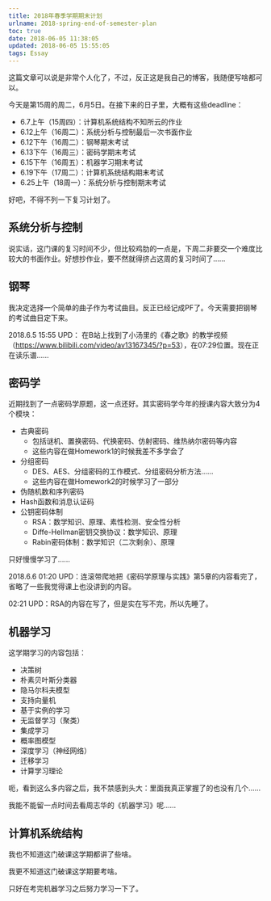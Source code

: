 ```yaml
---
title: 2018年春季学期期末计划
urlname: 2018-spring-end-of-semester-plan
toc: true
date: 2018-06-05 11:38:05
updated: 2018-06-05 15:55:05
tags: Essay
---
```


这篇文章可以说是非常个人化了，不过，反正这是我自己的博客，我随便写啥都可以。

今天是第15周的周二，6月5日。在接下来的日子里，大概有这些deadline：
* 6.7上午（15周四）：计算机系统结构不知所云的作业
* 6.12上午（16周二）：系统分析与控制最后一次书面作业
* 6.12下午（16周二）：钢琴期末考试
* 6.13下午（16周三）：密码学期末考试
* 6.15下午（16周五）：机器学习期末考试
* 6.19下午（17周二）：计算机系统结构期末考试
* 6.25上午（18周一）：系统分析与控制期末考试

好吧，不得不列一下复习计划了。

## 系统分析与控制

说实话，这门课的复习时间不少，但比较鸡肋的一点是，下周二非要交一个难度比较大的书面作业。好想抄作业，要不然就得挤占这周的复习时间了……

## 钢琴

我决定选择一个简单的曲子作为考试曲目。反正已经记成PF了。今天需要把钢琴的考试曲目定下来。

2018.6.5 15:55 UPD：
在B站上找到了小汤里的《春之歌》的教学视频（<https://www.bilibili.com/video/av13167345/?p=53>），在07:29位置。现在正在读乐谱……

## 密码学

近期找到了一点密码学原题，这一点还好。其实密码学今年的授课内容大致分为4个模块：
* 古典密码
  * 包括谜机、置换密码、代换密码、仿射密码、维热纳尔密码等内容
  * 这些内容在做Homework1的时候我差不多学会了
* 分组密码
  * DES、AES、分组密码的工作模式、分组密码分析方法……
  * 这些内容在做Homework2的时候学习了一部分
* 伪随机数和序列密码
* Hash函数和消息认证码
* 公钥密码体制
  * RSA：数学知识、原理、素性检测、安全性分析
  * Diffe-Hellman密钥交换协议：数学知识、原理
  * Rabin密码体制：数学知识（二次剩余）、原理

只好慢慢学习了……

2018.6.6 01:20 UPD：连滚带爬地把《密码学原理与实践》第5章的内容看完了，省略了一些我觉得课上也没讲到的内容。

02:21 UPD：RSA的内容在写了，但是实在写不完，所以先睡了。

## 机器学习

这学期学习的内容包括：
* 决策树
* 朴素贝叶斯分类器
* 隐马尔科夫模型
* 支持向量机
* 基于实例的学习
* 无监督学习（聚类）
* 集成学习
* 概率图模型
* 深度学习（神经网络）
* 迁移学习
* 计算学习理论

呃，看到这么多内容之后，我不禁感到头大：里面我真正掌握了的也没有几个……

我能不能留一点时间去看周志华的《机器学习》呢……

## 计算机系统结构

我也不知道这门破课这学期都讲了些啥。

我更不知道这门破课这学期要考啥。

只好在考完机器学习之后努力学习一下了。
